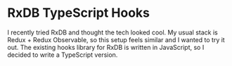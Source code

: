 # RxDB TypeScript Hooks

I recently tried RxDB and thought the tech looked cool. My usual stack is Redux + Redux Observable, so this setup feels
similar and I wanted to try it out. The existing hooks library for RxDB is written in JavaScript, so I decided to write
a TypeScript version.